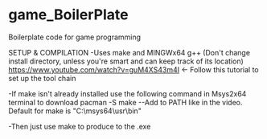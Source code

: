 # game_BoilerPlate
Boilerplate code for game programming


SETUP & COMPILATION
-Uses make and MINGWx64 g++ (Don't change install directory, unless you're smart and can keep track of its location) 
https://www.youtube.com/watch?v=guM4XS43m4I <- Follow this tutorial to set up the tool chain 

-If make isn't already installed use the following command in Msys2x64 terminal to download
pacman -S make 
--Add to PATH like in the video. Default for make is "C:\msys64\usr\bin" 

-Then just use make to produce to the .exe 
